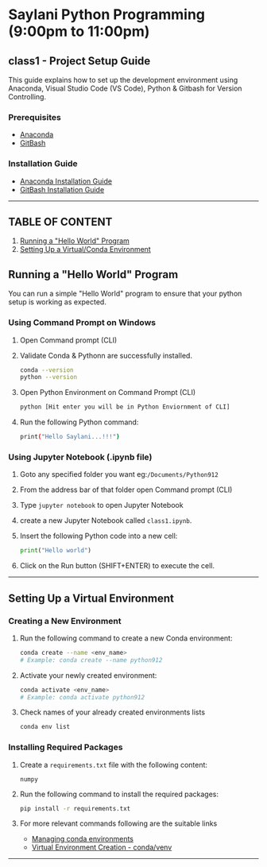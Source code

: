 # Saylani Python Programming (9:00pm to 11:00pm)

## class1 - Project Setup Guide

This guide explains how to set up the development environment using Anaconda, Visual Studio Code (VS Code), Python & Gitbash for Version Controlling.

### Prerequisites

- [Anaconda](https://www.anaconda.com/products/individual#Downloads)
- [GitBash](https://git-scm.com/downloads)

### Installation Guide

- [Anaconda Installation Guide](https://github.com/aiwithqasim/Saylani_Python_911/blob/dev/docs/Anaconda%26%20JupyterNotebook%20Installation.pdf)
- [GitBash Installation Guide](https://github.com/aiwithqasim/Saylani_Python_911/blob/dev/docs/GtiBash%20Installation.pdf)

---

## TABLE OF CONTENT

1. [Running a "Hello World" Program](#running-a-hello-world-program)
2. [Setting Up a Virtual/Conda Environment](#setting-up-a-virtual-environment)

## Running a "Hello World" Program

You can run a simple "Hello World" program to ensure that your python setup is working as expected.

### Using Command Prompt on Windows

1. Open Command prompt (CLI)
2. Validate Conda & Pythonn are successfully installed.

    ```bash
    conda --version 
    python --version
    ```

3. Open Python Environment on Command Prompt (CLI)

    ```bash
    python [Hit enter you will be in Python Enviornment of CLI]
    ```

4. Run the following Python command:

    ```bash
    print("Hello Saylani...!!!")
    ```

### Using Jupyter Notebook (.ipynb file)

1. Goto any specified folder you want eg:`/Documents/Python912`
2. From the address bar of that folder open Command prompt (CLI)
3. Type `jupyter notebook` to open Jupyter Notebook
4. create a new Jupyter Notebook called `class1.ipynb`.
5. Insert the following Python code into a new cell:

    ```python
    print("Hello world")
    ```

3. Click on the Run button (SHIFT+ENTER) to execute the cell.

---

## Setting Up a Virtual Environment

### Creating a New Environment

1. Run the following command to create a new Conda environment:

    ```bash
    conda create --name <env_name> 
    # Example: conda create --name python912 
    ```

2. Activate your newly created environment:

    ```bash
    conda activate <env_name>
    # Example: conda activate python912
    ```

3. Check names of your already created environments lists

    ```bash
    conda env list
    ```

### Installing Required Packages

1. Create a `requirements.txt` file with the following content:

    ```
    numpy
    ```

2. Run the following command to install the required packages:

    ```bash
    pip install -r requirements.txt
    ```
3. For more relevant commands following are the suitable links

    - [Managing conda environments](https://conda.io/projects/conda/en/latest/user-guide/tasks/manage-environments.html#activating-an-environment)
    - [Virtual Environment Creation - conda/venv](https://github.com/aiwithqasim/Saylani-AI-Batch2/blob/main/03%20Python/README.md)
---





